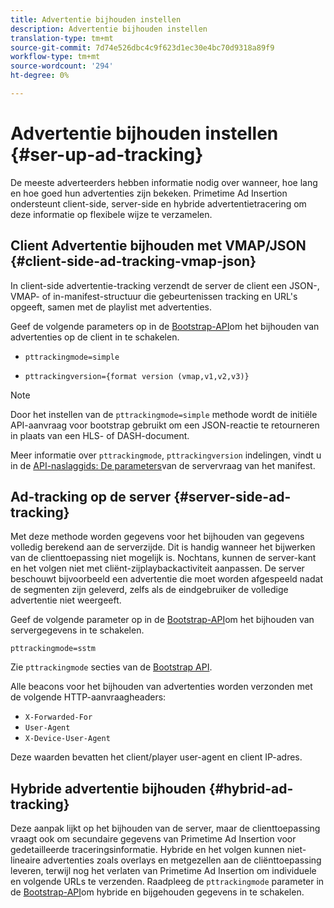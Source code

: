```yaml
---
title: Advertentie bijhouden instellen
description: Advertentie bijhouden instellen
translation-type: tm+mt
source-git-commit: 7d74e526dbc4c9f623d1ec30e4bc70d9318a89f9
workflow-type: tm+mt
source-wordcount: '294'
ht-degree: 0%

---
```



# Advertentie bijhouden instellen {#ser-up-ad-tracking}

De meeste adverteerders hebben informatie nodig over wanneer, hoe lang en hoe goed hun advertenties zijn bekeken. Primetime Ad Insertion ondersteunt client-side, server-side en hybride advertentietracering om deze informatie op flexibele wijze te verzamelen.

## Client Advertentie bijhouden met VMAP/JSON {#client-side-ad-tracking-vmap-json}

In client-side advertentie-tracking verzendt de server de client een JSON-, VMAP- of in-manifest-structuur die gebeurtenissen tracking en URL&#39;s opgeeft, samen met de playlist met advertenties.

Geef de volgende parameters op in de [Bootstrap-API](/help/dynamic-ad-insertion/msapi-topics/ms-getting-started/ms-api-query-params.md)om het bijhouden van advertenties op de client in te schakelen.

* `pttrackingmode=simple`

* `pttrackingversion={format version (vmap,v1,v2,v3)}`

>[!NOTE]
>
>Door het instellen van de `pttrackingmode=simple` methode wordt de initiële API-aanvraag voor bootstrap gebruikt om een JSON-reactie te retourneren in plaats van een HLS- of DASH-document.

Meer informatie over `pttrackingmode`, `pttrackingversion` indelingen, vindt u in de [API-naslaggids: De parameters](/help/dynamic-ad-insertion/msapi-topics/ms-getting-started/ms-api-query-params.md)van de servervraag van het manifest.

## Ad-tracking op de server {#server-side-ad-tracking}

Met deze methode worden gegevens voor het bijhouden van gegevens volledig berekend aan de serverzijde. Dit is handig wanneer het bijwerken van de clienttoepassing niet mogelijk is. Nochtans, kunnen de server-kant en het volgen niet met cliënt-zijplaybackactiviteit aanpassen. De server beschouwt bijvoorbeeld een advertentie die moet worden afgespeeld nadat de segmenten zijn geleverd, zelfs als de eindgebruiker de volledige advertentie niet weergeeft.

Geef de volgende parameter op in de [Bootstrap-API](/help/dynamic-ad-insertion/msapi-topics/ms-getting-started/ms-api-query-params.md)om het bijhouden van servergegevens in te schakelen.

`pttrackingmode=sstm`

Zie `pttrackingmode` secties van de [Bootstrap API](/help/dynamic-ad-insertion/msapi-topics/ms-getting-started/ms-api-query-params.md).

Alle beacons voor het bijhouden van advertenties worden verzonden met de volgende HTTP-aanvraagheaders:

* `X-Forwarded-For`
* `User-Agent`
* `X-Device-User-Agent`

Deze waarden bevatten het client/player user-agent en client IP-adres.

## Hybride advertentie bijhouden {#hybrid-ad-tracking}

Deze aanpak lijkt op het bijhouden van de server, maar de clienttoepassing vraagt ook om secundaire gegevens van Primetime Ad Insertion voor gedetailleerde traceringsinformatie. Hybride en het volgen kunnen niet-lineaire advertenties zoals overlays en metgezellen aan de cliënttoepassing leveren, terwijl nog het verlaten van Primetime Ad Insertion om individuele en volgende URLs te verzenden.
Raadpleeg de `pttrackingmode` parameter in de [Bootstrap-API](/help/dynamic-ad-insertion/msapi-topics/ms-getting-started/ms-api-query-params.md)om hybride en bijgehouden gegevens in te schakelen.
